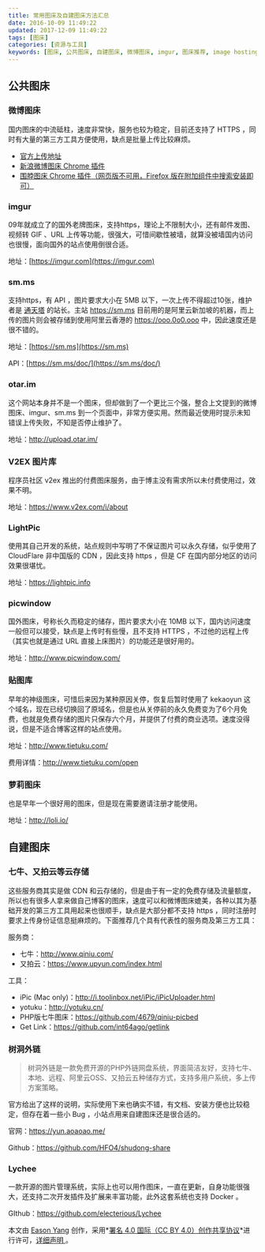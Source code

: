 ```yaml
---
title: 常用图床及自建图床方法汇总
date: 2016-10-09 11:49:22
updated: 2017-12-09 11:49:22
tags: [图床]
categories: [资源与工具]
keywords: [图床, 公共图床, 自建图床, 微博图床, imgur, 图床推荐, image hosting, 常用图床]
---
```


## 公共图床

### 微博图床

国内图床的中流砥柱，速度非常快，服务也较为稳定，目前还支持了 HTTPS ，同时有大量的第三方工具方便使用，缺点是批量上传比较麻烦。

- [官方上传地址](http://photo.weibo.com/photos/upload)
- [新浪微博图床 Chrome 插件](https://chrome.google.com/webstore/detail/%E6%96%B0%E6%B5%AA%E5%BE%AE%E5%8D%9A%E5%9B%BE%E5%BA%8A/fdfdnfpdplfbbnemmmoklbfjbhecpnhf/related)
- [围脖图床 Chrome 插件（网页版不可用，Firefox 版在附加组件中搜索安装即可）](https://chrome.google.com/webstore/detail/%E5%9B%B4%E8%84%96%E6%98%AF%E4%B8%AA%E5%A5%BD%E5%9B%BE%E5%BA%8A/pngmcllbdfgmhdgnnpfaciaolgbjplhe/related?hl=zh-CN)

### imgur

09年就成立了的国外老牌图床，支持https，理论上不限制大小，还有邮件发图、视频转 GIF 、URL 上传等功能，很强大，可惜间歇性被墙，就算没被墙国内访问也很慢，面向国外的站点使用倒很合适。

地址：[https://imgur.com](https://imgur.com)

### sm.ms

支持https，有 API ，图片要求大小在 5MB 以下，一次上传不得超过10张，维护者是 [通天塔](https://ttt.tt) 的站长。主站 https://sm.ms 目前用的是阿里云新加坡的机器，而上传的图片则会被存储到使用阿里云香港的 https://ooo.0o0.ooo 中，因此速度还是很不错的。<!--more-->

地址：[https://sm.ms](https://sm.ms)

API：[https://sm.ms/doc/](https://sm.ms/doc/)

### otar.im

这个网站本身并不是一个图床，但却做到了一个更比三个强，整合上文提到的微博图床、imgur、sm.ms 到一个页面中，非常方便实用。然而最近使用时提示未知错误上传失败，不知是否停止维护了。

地址：http://upload.otar.im/

### V2EX 图片库

程序员社区 v2ex 推出的付费图床服务，由于博主没有需求所以未付费使用过，效果不明。

地址：https://www.v2ex.com/i/about

### LightPic

使用其自己开发的系统，站点规则中写明了不保证图片可以永久存储，似乎使用了 CloudFlare 非中国版的 CDN ，因此支持 https ，但是 CF 在国内部分地区的访问效果很堪忧。

地址：https://lightpic.info

### picwindow

国外图床，号称长久而稳定的储存，图片要求大小在 10MB 以下，国内访问速度一般但可以接受，缺点是上传时有些慢，且不支持 HTTPS ，不过他的远程上传（其实也就是通过 URL 直接上床图片）的功能还是很好用的。

地址：http://www.picwindow.com/

### 贴图库

早年的神级图床，可惜后来因为某种原因关停，恢复后暂时使用了 kekaoyun 这个域名，现在已经切换回了原域名，但是也从关停前的永久免费变为了6个月免费，也就是免费存储的图片只保存六个月，并提供了付费的商业选项。速度没得说，但是不适合博客这样的站点使用。

地址：http://www.tietuku.com/

费用详情：http://www.tietuku.com/open

### 萝莉图床

也是早年一个很好用的图床，但是现在需要邀请注册才能使用。

地址：http://loli.io/

## 自建图床

### 七牛、又拍云等云存储

这些服务商其实是做 CDN 和云存储的，但是由于有一定的免费存储及流量额度，所以也有很多人拿来做自己博客的图床，速度可以和微博图床媲美，各种以其为基础开发的第三方工具用起来也很顺手，缺点是大部分都不支持 https ，同时注册时要求上传身份证信息挺麻烦的。下面推荐几个具有代表性的服务商及第三方工具：

服务商：

- 七牛：http://www.qiniu.com/
- 又拍云：https://www.upyun.com/index.html

工具：

- iPic (Mac only)：http://i.toolinbox.net/iPic/iPicUploader.html
- yotuku：http://yotuku.cn/
- PHP版七牛图床：https://github.com/4679/qiniu-picbed
- Get Link：https://github.com/int64ago/getlink

### 树洞外链

> 树洞外链是一款免费开源的PHP外链网盘系统，界面简洁友好，支持七牛、本地、远程、阿里云OSS、又拍云五种储存方式，支持多用户系统，多上传方案策略。

官方给出了这样的说明，实际使用下来也确实不错，有文档、安装方便也比较稳定，但存在着一些小 Bug ，小站点用来自建图床还是很合适的。

官网：https://yun.aoaoao.me/

Github：https://github.com/HFO4/shudong-share

### Lychee

一款开源的图片管理系统，实际上也可以用作图床，一直在更新，自身功能很强大，还支持二次开发插件及扩展来丰富功能，此外这套系统也支持 Docker 。

GIthub：https://github.com/electerious/Lychee



本文由 [Eason Yang](https://eason-yang.com) 创作，采用*[署名 4.0 国际（CC BY 4.0）创作共享协议](http://creativecommons.org/licenses/by/4.0/deed.zh)*进行许可，[详细声明 ](https://eason-yang.com/about/)。